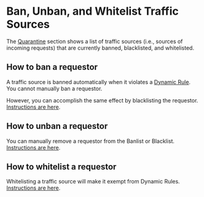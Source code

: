 # Ban, Unban, and Whitelist Traffic Sources

The [Quarantine](../../product-walkthrough/security/quarantined.md) section shows a list of traffic sources \(i.e., sources of incoming requests\) that are currently banned, blacklisted, and whitelisted. 

## How to ban a requestor

A traffic source is banned automatically when it violates a [Dynamic Rule](../../product-walkthrough/security/dynamic-rules.md). You cannot manually ban a requestor.

However, you can accomplish the same effect by blacklisting the requestor. [Instructions are here](../../product-walkthrough/security/quarantined.md#blacklist-and-whitelist).

## How to unban a requestor

You can manually remove a requestor from the Banlist or Blacklist. [Instructions are here](../../product-walkthrough/security/quarantined.md#manual-removal).

## How to whitelist a requestor

Whitelisting a traffic source will make it exempt from Dynamic Rules. [Instructions are here](../../product-walkthrough/security/quarantined.md#blacklist-and-whitelist).



